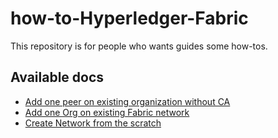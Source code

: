 # how-to-Hyperledger-Fabric
This repository is for people who wants guides some how-tos.

## Available docs

- [Add one peer on existing organization without CA](https://github.com/ChoiSD/how-to-Hyperledger-Fabric/blob/master/Docs/Add-Peer-On-Existing-Org-No-CA.md)
- [Add one Org on existing Fabric network](https://github.com/ChoiSD/how-to-Hyperledger-Fabric/blob/master/Docs/Add-Org-On-Existing-Network.md)
- [Create Network from the scratch](https://github.com/ChoiSD/how-to-Hyperledger-Fabric/blob/master/Docs/Build-From-Scratch)